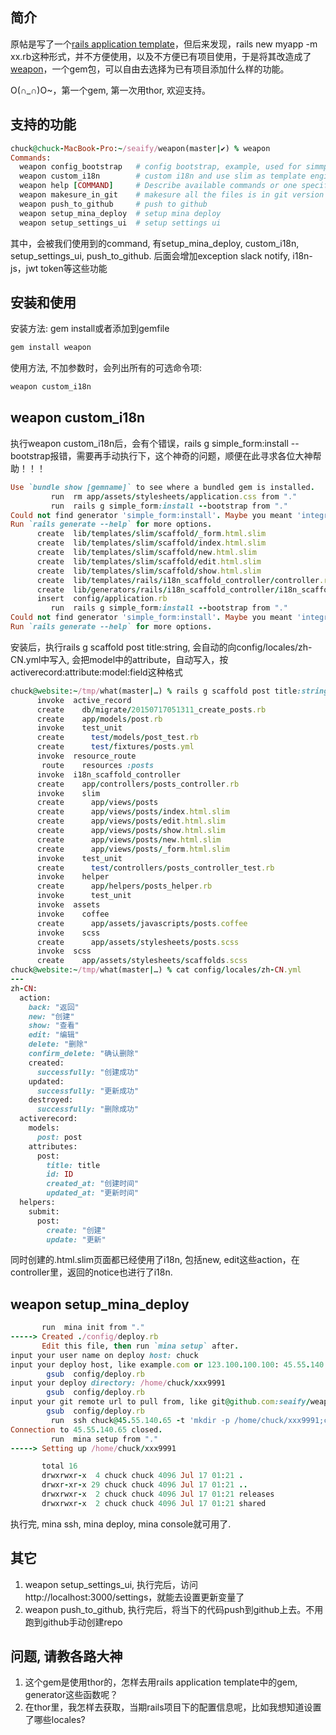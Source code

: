 ## 简介
原帖是写了一个[rails application template](https://github.com/seaify/weapon/blob/master/readme.bak.md)，但后来发现，rails new myapp -m xx.rb这种形式，并不方便使用，以及不方便已有项目使用，于是将其改造成了[weapon](https://github.com/seaify/weapon)，一个gem包，可以自由去选择为已有项目添加什么样的功能。

O(∩_∩)O~，第一个gem,  第一次用thor,  欢迎支持。

## 支持的功能
```ruby
chuck@chuck-MacBook-Pro:~/seaify/weapon(master|✔) % weapon                                                                                        
Commands:
  weapon config_bootstrap   # config bootstrap, example, used for simmple_form
  weapon custom_i18n        # custom i18n and use slim as template engine, use simple_form, currently write to zh-CN.yml
  weapon help [COMMAND]     # Describe available commands or one specific command
  weapon makesure_in_git    # makesure all the files is in git version control
  weapon push_to_github     # push to github
  weapon setup_mina_deploy  # setup mina deploy
  weapon setup_settings_ui  # setup settings ui
```
其中，会被我们使用到的command,  有setup_mina_deploy, custom_i18n, setup_settings_ui, push_to_github. 后面会增加exception slack notify, i18n-js，jwt token等这些功能

## 安装和使用
安装方法:  gem install或者添加到gemfile
```ruby
gem install weapon
```
使用方法, 不加参数时，会列出所有的可选命令项:
```ruby
weapon custom_i18n
```

## weapon custom_i18n
执行weapon custom_i18n后，会有个错误，rails g simple_form:install --bootstrap报错，需要再手动执行下，这个神奇的问题，顺便在此寻求各位大神帮助！！！
```ruby
Use `bundle show [gemname]` to see where a bundled gem is installed.
         run  rm app/assets/stylesheets/application.css from "."
         run  rails g simple_form:install --bootstrap from "."
Could not find generator 'simple_form:install'. Maybe you meant 'integration_test' or 'active_record:model' or 'resource_route'
Run `rails generate --help` for more options.
      create  lib/templates/slim/scaffold/_form.html.slim
      create  lib/templates/slim/scaffold/index.html.slim
      create  lib/templates/slim/scaffold/new.html.slim
      create  lib/templates/slim/scaffold/edit.html.slim
      create  lib/templates/slim/scaffold/show.html.slim
      create  lib/templates/rails/i18n_scaffold_controller/controller.rb
      create  lib/generators/rails/i18n_scaffold_controller/i18n_scaffold_controller_generator.rb
      insert  config/application.rb
         run  rails g simple_form:install --bootstrap from "."
Could not find generator 'simple_form:install'. Maybe you meant 'integration_test' or 'active_record:model' or 'resource_route'
Run `rails generate --help` for more options.
```
安装后，执行rails g scaffold post title:string, 会自动的向config/locales/zh-CN.yml中写入, 会把model中的attribute，自动写入，按activerecord:attribute:model:field这种格式
```ruby
chuck@website:~/tmp/what(master|…) % rails g scaffold post title:string                                                                                 
      invoke  active_record
      create    db/migrate/20150717051311_create_posts.rb
      create    app/models/post.rb
      invoke    test_unit
      create      test/models/post_test.rb
      create      test/fixtures/posts.yml
      invoke  resource_route
       route    resources :posts
      invoke  i18n_scaffold_controller
      create    app/controllers/posts_controller.rb
      invoke    slim
      create      app/views/posts
      create      app/views/posts/index.html.slim
      create      app/views/posts/edit.html.slim
      create      app/views/posts/show.html.slim
      create      app/views/posts/new.html.slim
      create      app/views/posts/_form.html.slim
      invoke    test_unit
      create      test/controllers/posts_controller_test.rb
      invoke    helper
      create      app/helpers/posts_helper.rb
      invoke      test_unit
      invoke  assets
      invoke    coffee
      create      app/assets/javascripts/posts.coffee
      invoke    scss
      create      app/assets/stylesheets/posts.scss
      invoke  scss
      create    app/assets/stylesheets/scaffolds.scss
chuck@website:~/tmp/what(master|…) % cat config/locales/zh-CN.yml                                                                                 
---
zh-CN:
  action:
    back: "返回"
    new: "创建"
    show: "查看"
    edit: "编辑"
    delete: "删除"
    confirm_delete: "确认删除"
    created:
      successfully: "创建成功"
    updated:
      successfully: "更新成功"
    destroyed:
      successfully: "删除成功"
  activerecord:
    models:
      post: post
    attributes:
      post:
        title: title
        id: ID
        created_at: "创建时间"
        updated_at: "更新时间"
  helpers:
    submit:
      post:
        create: "创建"
        update: "更新"
```
同时创建的.html.slim页面都已经使用了i18n, 包括new, edit这些action，在controller里，返回的notice也进行了i18n.

## weapon setup_mina_deploy
```ruby
       run  mina init from "."
-----> Created ./config/deploy.rb
       Edit this file, then run `mina setup` after.
input your user name on deploy host: chuck
input your deploy host, like example.com or 123.100.100.100: 45.55.140.65
        gsub  config/deploy.rb
input your deploy directory: /home/chuck/xxx9991
        gsub  config/deploy.rb
input your git remote url to pull from, like git@github.com:seaify/weapon.git  https://github.com/seaify/shit
        gsub  config/deploy.rb
         run  ssh chuck@45.55.140.65 -t 'mkdir -p /home/chuck/xxx9991;chown -R chuck /home/chuck/xxx9991' from "."
Connection to 45.55.140.65 closed.
         run  mina setup from "."
-----> Setting up /home/chuck/xxx9991

       total 16
       drwxrwxr-x  4 chuck chuck 4096 Jul 17 01:21 .
       drwxr-xr-x 29 chuck chuck 4096 Jul 17 01:21 ..
       drwxrwxr-x  2 chuck chuck 4096 Jul 17 01:21 releases
       drwxrwxr-x  2 chuck chuck 4096 Jul 17 01:21 shared

```
执行完, mina ssh, mina deploy, mina console就可用了.

## 其它
1. weapon setup_settings_ui,  执行完后，访问http://localhost:3000/settings，就能去设置更新变量了
2. weapon push_to_github,  执行完后，将当下的代码push到github上去。不用跑到github手动创建repo

## 问题, 请教各路大神
1.  这个gem是使用thor的，怎样去用rails application template中的gem, generator这些函数呢？
2. 在thor里，我怎样去获取，当期rails项目下的配置信息呢，比如我想知道设置了哪些locales?
